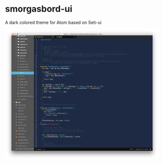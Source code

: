 # smorgasbord-ui
A dark colored theme for Atom based on Seti-ui

![Screenshot](https://github.com/neiliux/smorgasbord-ui/raw/master/screenshot.png "Screenshot")

